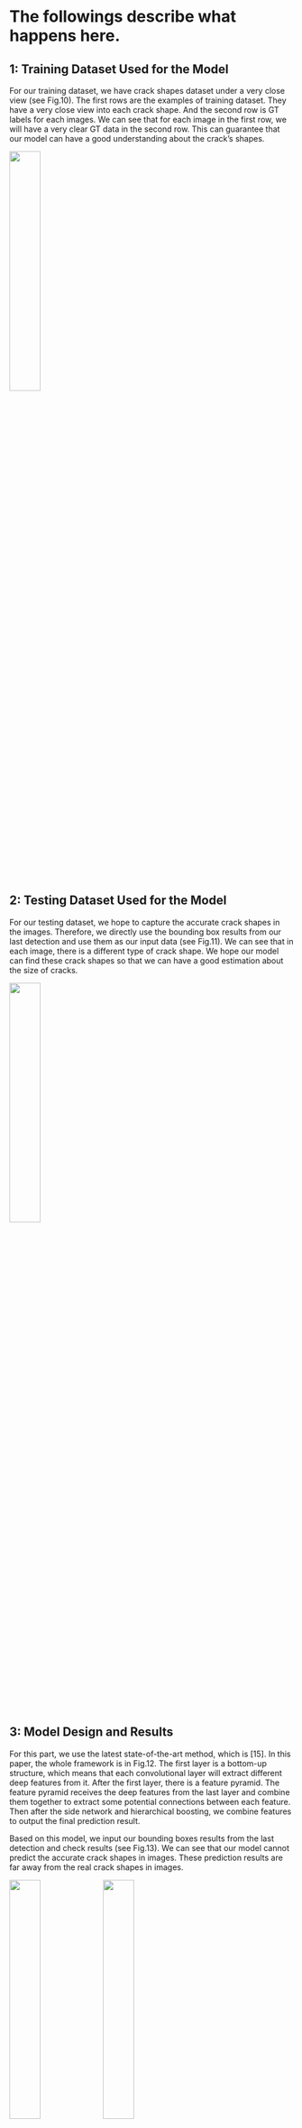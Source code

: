 # The followings describe what happens here.

## 1: Training Dataset Used for the Model

For our training dataset, we have crack shapes dataset under a very close view (see Fig.10). The first rows are the examples of training dataset. They have a very close view into each crack shape. And the second row is GT labels for each images. We can see that for each image in the first row, we will have a very clear GT data in the second row. This can guarantee that our model can have a good understanding about the crack’s shapes.

<p float="left">
<img src="codes/part2codes/reportdata/fig10.png" width = "33%" />
</p>


## 2: Testing Dataset Used for the Model

For our testing dataset, we hope to capture the accurate crack shapes in the images. Therefore, we directly use the bounding box results from our last detection and use them as our input data (see Fig.11). We can see that in each image, there is a different type of crack shape. We hope our model can find these crack shapes so that we can have a good estimation about the size of cracks.

<p float="left">
<img src="codes/part2codes/reportdata/fig11.png" width = "33%" />
</p>

## 3: Model Design and Results
For this part, we use the latest state-of-the-art method, which is [15]. In this paper, the whole framework is in Fig.12. The first layer is a bottom-up structure, which means that each convolutional layer will extract different deep features from it. After the first layer, there is a feature pyramid. The feature pyramid receives the deep features from the last layer and combine them together to extract some potential connections between each feature. Then after the side network and hierarchical boosting, we combine features to output the final prediction result.

Based on this model, we input our bounding boxes results from the last detection and check results (see Fig.13). We can see that our model cannot predict the accurate crack shapes in images. These prediction results are far away from the real crack shapes in images.

<p float="left">
<img src="codes/part2codes/reportdata/fig12.png" width = "33%" /><img src="codes/part2codes/reportdata/fig13.png" width = "33%" />
</p>

## 4: Analyze reasons for the problem
Based on the problem we met in results of testing dataset, we try to analyze what happens here during the testing. We compare the training data with the testing data in Fig.14. We can see that for the training dataset, all the crack shapes are concave, which means that there is only one type of crack in the dataset. However, if we look at the examples in testing set, there are many different types of cracks in the image. Some cracks are raised, some are not cracks but damage on the road like white lines. This is why our model cannot handle our testing situation even if we use the latest best model for crack shapes detection.

<p float="left">
<img src="codes/part2codes/reportdata/fig14.png" width = "33%" />
</p>
